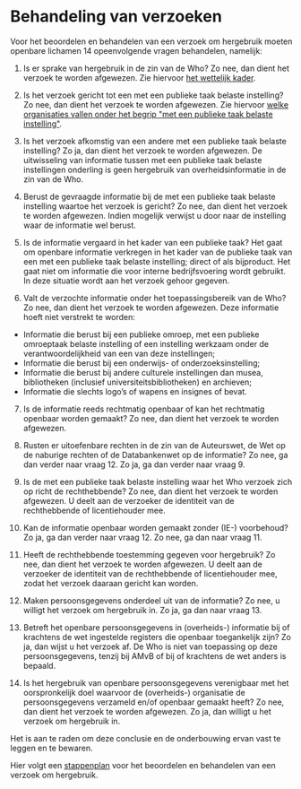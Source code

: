 # Behandeling van verzoeken 

Voor het beoordelen en behandelen van een verzoek om hergebruik moeten openbare lichamen 14 opeenvolgende vragen behandelen, namelijk:

1.	Is er sprake van hergebruik in de zin van de Who? Zo nee, dan dient het verzoek te worden afgewezen. 
Zie hiervoor [het wettelijk kader](#wat-is-het-wettelijk-kader-voor-hergebruik-van-overheidsinformatie).

2.	Is het verzoek gericht tot een met een publieke taak belaste instelling? Zo nee, dan dient het verzoek te worden afgewezen. 
Zie hiervoor [welke organisaties vallen onder het begrip "met een publieke taak belaste instelling"](#welke-organisaties-vallen-onder-het-begrip-met-een-publieke-taak-belaste-instelling). 

3.	Is het verzoek afkomstig van een andere met een publieke taak belaste instelling? Zo ja, dan dient het verzoek te worden afgewezen. 
De uitwisseling van informatie tussen met een publieke taak belaste instellingen onderling is geen hergebruik van overheidsinformatie in de zin van de Who. 

4.	Berust de gevraagde informatie bij de met een publieke taak belaste instelling waartoe het verzoek is gericht? Zo nee, dan dient het verzoek te worden afgewezen. 
Indien mogelijk verwijst u door naar de instelling waar de informatie wel berust.

5.	Is de informatie vergaard in het kader van een publieke taak?
Het gaat om openbare informatie verkregen in het kader van de publieke taak van een met een publieke taak belaste instelling; direct of als bijproduct. Het gaat niet om informatie die voor interne bedrijfsvoering wordt gebruikt. In deze situatie wordt aan het verzoek gehoor gegeven. 

6.	Valt de verzochte informatie onder het toepassingsbereik van de Who? Zo nee, dan dient het verzoek te worden afgewezen. 
Deze informatie hoeft niet verstrekt te worden:

- Informatie die berust bij een publieke omroep, met een publieke omroeptaak belaste instelling of een instelling werkzaam onder de verantwoordelijkheid van een van deze instellingen;
- Informatie die berust bij een onderwijs- of onderzoeksinstelling;
- Informatie die berust bij andere culturele instellingen dan musea, bibliotheken (inclusief universiteitsbibliotheken) en archieven;
- Informatie die slechts logo’s of wapens en insignes of bevat.

7.	Is de informatie reeds rechtmatig openbaar of kan het rechtmatig openbaar worden gemaakt? Zo nee, dan dient het verzoek te worden afgewezen. 

8.	Rusten er uitoefenbare rechten in de zin van de Auteurswet, de Wet op de naburige rechten of de Databankenwet op de informatie? Zo nee, ga dan verder naar vraag 12. Zo ja, ga dan verder naar vraag 9. 

9.	Is de met een publieke taak belaste instelling waar het Who verzoek zich op richt de rechthebbende? Zo nee, dan dient het verzoek te worden afgewezen.
U deelt aan de verzoeker de identiteit van de rechthebbende of licentiehouder mee.

10.	Kan de informatie openbaar worden gemaakt zonder (IE-) voorbehoud? Zo ja, ga dan verder naar vraag 12. Zo nee, ga dan naar vraag 11. 

11.	Heeft de rechthebbende toestemming gegeven voor hergebruik? Zo nee, dan dient het verzoek te worden afgewezen.
U deelt aan de verzoeker de identiteit van de rechthebbende of licentiehouder mee, zodat het verzoek daaraan gericht kan worden.

12.	Maken persoonsgegevens onderdeel uit van de informatie?  Zo nee, u willigt het verzoek om hergebruik in. Zo ja, ga dan naar vraag 13. 

13.	Betreft het openbare persoonsgegevens in (overheids-) informatie bij of krachtens de wet ingestelde registers die openbaar toegankelijk zijn? Zo ja, dan wijst u het verzoek af. 
De Who is niet van toepassing op deze persoonsgegevens, tenzij bij AMvB of bij of krachtens de wet anders is bepaald.

14.	Is het hergebruik van openbare persoonsgegevens verenigbaar met het oorspronkelijk doel waarvoor de (overheids-) organisatie de persoonsgegevens verzameld en/of openbaar gemaakt heeft?  Zo nee, dan dient het verzoek te worden afgewezen. Zo ja, dan willigt u het verzoek om hergebruik in. 

Het is aan te raden om deze conclusie en de onderbouwing ervan vast te leggen en te bewaren. 

Hier volgt een [stappenplan](#stappenplan) voor het beoordelen en behandelen van een verzoek om hergebruik.

